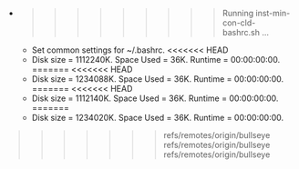 * >>>>>>>>> Running inst-min-con-cld-bashrc.sh ...
  * Set common settings for ~/.bashrc.
<<<<<<< HEAD
  * Disk size = 1112240K. Space Used = 36K. Runtime = 00:00:00:00.
=======
<<<<<<< HEAD
  * Disk size = 1234088K. Space Used = 36K. Runtime = 00:00:00:00.
=======
<<<<<<< HEAD
  * Disk size = 1112140K. Space Used = 36K. Runtime = 00:00:00:00.
=======
  * Disk size = 1234020K. Space Used = 36K. Runtime = 00:00:00:00.
>>>>>>> refs/remotes/origin/bullseye
>>>>>>> refs/remotes/origin/bullseye
>>>>>>> refs/remotes/origin/bullseye
